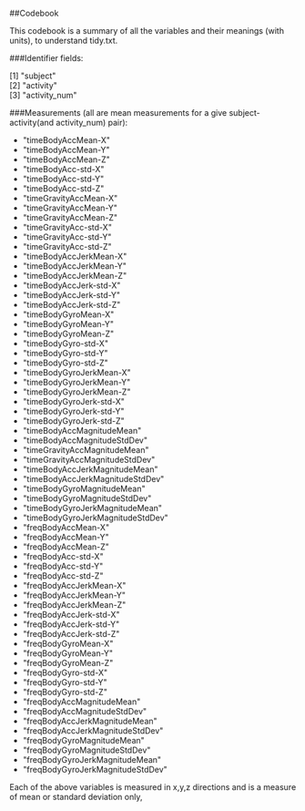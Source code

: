 ##Codebook

This codebook is a summary of all the variables and their meanings (with units), to understand tidy.txt.

###Identifier fields:

 [1] "subject"                         
 [2] "activity"                        
 [3] "activity_num"                    

###Measurements (all are mean measurements for a give subject-activity(and activity_num) pair):

 * "timeBodyAccMean-X"              
 * "timeBodyAccMean-Y"              
 * "timeBodyAccMean-Z"               
 * "timeBodyAcc-std-X"               
 * "timeBodyAcc-std-Y"              
 * "timeBodyAcc-std-Z"              
 * "timeGravityAccMean-X"            
 * "timeGravityAccMean-Y"           
 * "timeGravityAccMean-Z"           
 * "timeGravityAcc-std-X"           
 * "timeGravityAcc-std-Y"           
 * "timeGravityAcc-std-Z"           
 * "timeBodyAccJerkMean-X"          
 * "timeBodyAccJerkMean-Y"          
 * "timeBodyAccJerkMean-Z"          
 * "timeBodyAccJerk-std-X"          
 * "timeBodyAccJerk-std-Y"          
 * "timeBodyAccJerk-std-Z"           
 * "timeBodyGyroMean-X"             
 * "timeBodyGyroMean-Y"             
 * "timeBodyGyroMean-Z"             
 * "timeBodyGyro-std-X"             
 * "timeBodyGyro-std-Y"             
 * "timeBodyGyro-std-Z"             
 * "timeBodyGyroJerkMean-X"         
 * "timeBodyGyroJerkMean-Y"         
 * "timeBodyGyroJerkMean-Z"         
 * "timeBodyGyroJerk-std-X"         
 * "timeBodyGyroJerk-std-Y"         
 * "timeBodyGyroJerk-std-Z"         
 * "timeBodyAccMagnitudeMean"       
 * "timeBodyAccMagnitudeStdDev"     
 * "timeGravityAccMagnitudeMean"    
 * "timeGravityAccMagnitudeStdDev"  
 * "timeBodyAccJerkMagnitudeMean"   
 * "timeBodyAccJerkMagnitudeStdDev" 
 * "timeBodyGyroMagnitudeMean"      
 * "timeBodyGyroMagnitudeStdDev"    
 * "timeBodyGyroJerkMagnitudeMean"  
 * "timeBodyGyroJerkMagnitudeStdDev" 
 * "freqBodyAccMean-X"              
 * "freqBodyAccMean-Y"              
 * "freqBodyAccMean-Z"              
 * "freqBodyAcc-std-X"              
 * "freqBodyAcc-std-Y"              
 * "freqBodyAcc-std-Z"              
 * "freqBodyAccJerkMean-X"          
 * "freqBodyAccJerkMean-Y"          
 * "freqBodyAccJerkMean-Z"          
 * "freqBodyAccJerk-std-X"          
 * "freqBodyAccJerk-std-Y"          
 * "freqBodyAccJerk-std-Z"          
 * "freqBodyGyroMean-X"             
 * "freqBodyGyroMean-Y"             
 * "freqBodyGyroMean-Z"             
 * "freqBodyGyro-std-X"             
 * "freqBodyGyro-std-Y"             
 * "freqBodyGyro-std-Z"             
 * "freqBodyAccMagnitudeMean"       
 * "freqBodyAccMagnitudeStdDev"     
 * "freqBodyAccJerkMagnitudeMean"   
 * "freqBodyAccJerkMagnitudeStdDev"  
 * "freqBodyGyroMagnitudeMean"      
 * "freqBodyGyroMagnitudeStdDev"    
 * "freqBodyGyroJerkMagnitudeMean"  
 * "freqBodyGyroJerkMagnitudeStdDev"

 Each of the above variables is measured in x,y,z directions and is a measure of mean or standard deviation only,